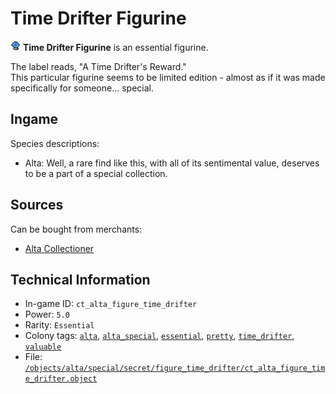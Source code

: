 # Time Drifter Figurine

<img src="https://raw.githubusercontent.com/Ceterai/Enternia/main/objects/alta/special/secret/figure_time_drifter/icon.png" alt="Time Drifter Figurine icon" loading="lazy" height="16px" width="auto" /> **Time Drifter Figurine** is an essential figurine.

The label reads, "A Time Drifter's Reward."  
This particular figurine seems to be limited edition - almost as if it was made specifically for someone... special.

## Ingame

Species descriptions:

- Alta: Well, a rare find like this, with all of its sentimental value, deserves to be a part of a special collection.

## Sources

Can be bought from merchants:

- [Alta Collectioner](https://ceterai.github.io/MyEnternia/Wiki/AltaCollectioner)

## Technical Information

- In-game ID: `ct_alta_figure_time_drifter`
- Power: `5.0`
- Rarity: `Essential`
- Colony tags: [`alta`](https://ceterai.github.io/MyEnternia/Wiki/Tags/Alta), [`alta_special`](https://ceterai.github.io/MyEnternia/Wiki/Tags/AltaSpecial), [`essential`](https://ceterai.github.io/MyEnternia/Wiki/Tags/Essential), [`pretty`](https://ceterai.github.io/MyEnternia/Wiki/Tags/Pretty), [`time_drifter`](https://ceterai.github.io/MyEnternia/Wiki/Tags/TimeDrifter), [`valuable`](https://ceterai.github.io/MyEnternia/Wiki/Tags/Valuable)
- File: [`/objects/alta/special/secret/figure_time_drifter/ct_alta_figure_time_drifter.object`](https://github.com/Ceterai/Enternia/blob/main/objects/alta/special/secret/figure_time_drifter/ct_alta_figure_time_drifter.object)
